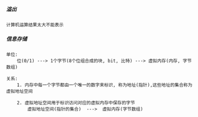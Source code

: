 ##### 溢出
    计算机运算结果太大不能表示
    
##### 信息存储
    单位:
        位(0/1) ---> 1个字节(8个位组合成的块, bit, 比特) ---> 虚拟内存(内存, 字节数组)
        
    关系:
        1. 内存中每一个字节都由一个唯一的数字来标识, 称为地址(指针),这些地址的集合称为虚拟地址空间
        
        2. 虚拟地址空间用于标识访问对应的虚拟内存中保存的字节 
            虚拟地址空间(指针的集合)  --->  虚拟内存(字节数组)
            
        
        
    
        